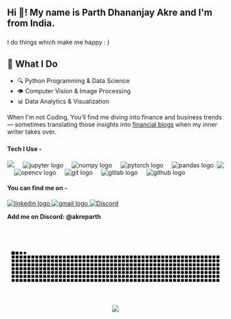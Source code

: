 <h2 align="left">Hi 👋! My name is Parth Dhananjay Akre and I'm from India.</h2>

###

<p align="left">I do things which make me happy : )</p>

## 🧠 What I Do

- 🔍 Python Programming & Data Science  
- 👁️ Computer Vision & Image Processing  
- 📊 Data Analytics & Visualization
  
When I'm not Coding, You’ll find me diving into finance and business trends — sometimes translating those insights into [financial blogs](https://moneywoney.substack.com/) when my inner writer takes over.
###

<h4 align="left">Tech I Use -</h4>

<!-- GIF added to the right side with slight downward shift -->
<img align="right" src="https://github.com/akreparth/akreparth/blob/main/1c9eb0dd20e5c25e1f85de5dca42444d.gif" height="200" style="margin-top: 2px;" />

<div align="left">
  <img src="https://cdn.jsdelivr.net/gh/devicons/devicon/icons/python/python-original.svg" height="30" aalt="python logo" />
  <img width="12" />
  <img src="https://cdn.jsdelivr.net/gh/devicons/devicon/icons/jupyter/jupyter-original.svg" height="30" alt="jupyter logo" />
  <img width="12" />
  <img src="https://cdn.jsdelivr.net/gh/devicons/devicon/icons/numpy/numpy-original.svg" height="30" alt="numpy logo" />
  <img width="12" />
  <img src="https://cdn.jsdelivr.net/gh/devicons/devicon/icons/pytorch/pytorch-original.svg" height="30" alt="pytorch logo" />
  <img width="12" />
  <img src="https://cdn.jsdelivr.net/gh/devicons/devicon/icons/pandas/pandas-original.svg" height="30" alt="pandas logo" />
  <img width="12" />
  <img src="https://cdn.jsdelivr.net/gh/devicons/devicon/icons/opencv/opencv-original.svg" height="30" alt="opencv logo" />
  <img width="12" />
  <img src="https://cdn.jsdelivr.net/gh/devicons/devicon/icons/git/git-original.svg" height="30" alt="git logo" />
  <img width="12" />
  <img src="https://cdn.jsdelivr.net/gh/devicons/devicon/icons/gitlab/gitlab-original.svg" height="30" alt="gitlab logo" />
  <img width="12" />
  <img src="https://skillicons.dev/icons?i=github" height="30" alt="github logo" />
</div>

<h4 align="left">You can find me on -</h4>

<div align="left">
  <a href="https://www.linkedin.com/in/akreparth/" target="_blank">
    <img src="https://img.shields.io/static/v1?message=LinkedIn&logo=linkedin&label=&color=0077B5&logoColor=white&labelColor=&style=for-the-badge" height="35" alt="linkedin logo" />
  </a>
  <a href="mailto:akreparthpvt@proton.me?subject=H&body=Hi%20Parth%2C%0D%0AI%20am%20___" target="_blank">
    <img src="https://img.shields.io/static/v1?message=Protonmail&logo=gmail&label=&color=463b7b&logoColor=918ba7&labelColor=&style=for-the-badge" height="35" alt="gmail logo"  />
  </a>
  <a href="https://discord.com/users/akreparth">
    <img src="https://img.shields.io/static/v1?message=Discord&logo=discord&label=&color=7289DA&logoColor=white&labelColor=&style=for-the-badge" height='35' alt="Discord">
  </a>
  <p><strong>Add me on Discord: @akreparth</strong></p>
</div>

###

<br clear="both">

<img src="https://github.com/akreparth/akreparth/blob/output/github-contribution-grid-snake.svg" alt="Snake animation" />

###

<div align="center">
  <img src="https://profile-counter.glitch.me/akreparth/count.svg?"  />
</div>

###
